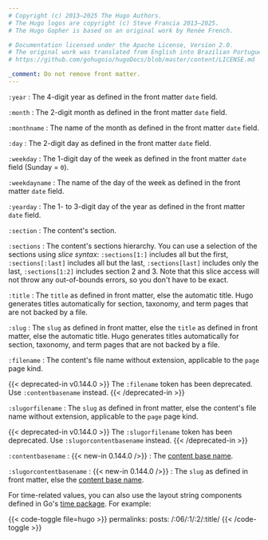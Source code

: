 ```yaml
---
# Copyright (c) 2013–2025 The Hugo Authors.
# The Hugo logos are copyright (c) Steve Francia 2013–2025.
# The Hugo Gopher is based on an original work by Renée French.

# Documentation licensed under the Apache License, Version 2.0.
# The original work was translated from English into Brazilian Portuguese.
# https://github.com/gohugoio/hugoDocs/blob/master/content/LICENSE.md

_comment: Do not remove front matter.
---
```


`:year`
: The 4-digit year as defined in the front matter `date` field.

`:month`
: The 2-digit month as defined in the front matter `date` field.

`:monthname`
: The name of the month as defined in the front matter `date` field.

`:day`
: The 2-digit day as defined in the front matter `date` field.

`:weekday`
: The 1-digit day of the week as defined in the front matter `date` field  (Sunday = `0`).

`:weekdayname`
: The name of the day of the week as defined in the front matter `date` field.

`:yearday`
: The 1- to 3-digit day of the year as defined in the front matter `date` field.

`:section`
: The content's section.

`:sections`
: The content's sections hierarchy. You can use a selection of the sections using _slice syntax_: `:sections[1:]` includes all but the first, `:sections[:last]` includes all but the last, `:sections[last]` includes only the last, `:sections[1:2]` includes section 2 and 3. Note that this slice access will not throw any out-of-bounds errors, so you don't have to be exact.

`:title`
: The `title` as defined in front matter, else the automatic title. Hugo generates titles automatically for section, taxonomy, and term pages that are not backed by a file.

`:slug`
: The `slug` as defined in front matter, else the `title` as defined in front matter, else the automatic title. Hugo generates titles automatically for section, taxonomy, and term pages that are not backed by a file.

`:filename`
: The content's file name without extension, applicable to the `page` page kind.

  {{< deprecated-in v0.144.0 >}}
  The `:filename` token has been deprecated. Use `:contentbasename` instead.
  {{< /deprecated-in >}}

`:slugorfilename`
: The `slug` as defined in front matter, else the content's file name without extension, applicable to the `page` page kind.

  {{< deprecated-in v0.144.0 >}}
  The `:slugorfilename` token has been deprecated. Use `:slugorcontentbasename` instead.
  {{< /deprecated-in >}}

`:contentbasename`
: {{< new-in 0.144.0 />}}
: The [content base name].

[content base name]: /methods/page/file/#contentbasename

`:slugorcontentbasename`
: {{< new-in 0.144.0 />}}
: The `slug` as defined in front matter, else the [content base name].

For time-related values, you can also use the layout string components defined in Go's [time package]. For example:

[time package]: https://pkg.go.dev/time#pkg-constants

{{< code-toggle file=hugo >}}
permalinks:
  posts: /:06/:1/:2/:title/
{{< /code-toggle >}}

[content base name]: /methods/page/file/#contentbasename
